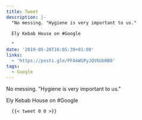 ```yaml
---
title: Tweet
description: |-
  "No messing. "Hygiene is very important to us."

  Ely Kebab House on #Google

  "
date: '2019-05-20T16:05:39+01:00'
links:
  - 'https://posts.gle/PFAkWGPyJQV6UbRB8'
tags:
  - Google
---
```

No messing. "Hygiene is very important to us."

Ely Kebab House on #Google


      {{< tweet 0 0 >}}
    
